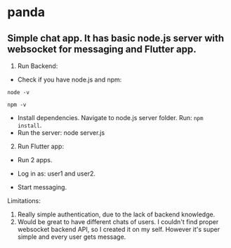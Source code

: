 # panda
## Simple chat app. It has basic node.js server with websocket for messaging and Flutter app.
1. Run Backend:
- Check if you have node.js and npm:
```
node -v

npm -v
```
- Install dependencies. Navigate to node.js server folder. Run: ```npm install```.
- Run the server: node server.js

2. Run Flutter app:

- Run 2 apps.

- Log in as: user1 and user2.

- Start messaging.


Limitations:
1. Really simple authentication, due to the lack of backend knowledge.
2. Would be great to have different chats of users. I couldn't find proper websocket backend API, so I created it on my self. However it's super simple and every user gets message.

